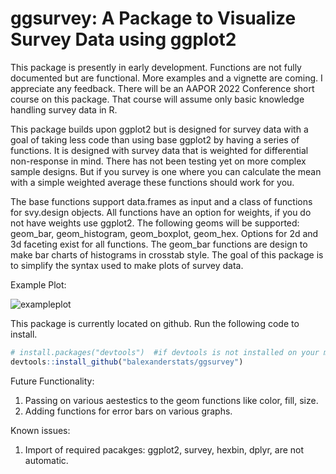 # ggsurvey: A Package to Visualize Survey Data using ggplot2
This package is presently in early development. Functions are not fully documented but are functional. More examples and a vignette are coming. I appreciate any feedback. There will be an AAPOR 2022 Conference short course on this package. That course will assume only basic knowledge handling survey data in R.

This package builds upon ggplot2 but is designed for survey data with a goal of taking less code than using base ggplot2 by having a series of functions. It is designed with survey data that is weighted for differential non-response in mind. There has not been testing yet on more complex sample designs. But if you survey is one where you can calculate the mean with a simple weighted average these functions should work for you.

The base functions support data.frames as input and a class of functions for svy.design objects. All functions have an option for weights, if you do not have weights use ggplot2.  The following geoms will be supported: geom_bar, geom_histogram, 
geom_boxplot, geom_hex.  Options for 2d and 3d faceting exist for all functions. The geom_bar functions are design to make bar charts of histograms in crosstab style. The goal of this package is to simplify the syntax used to make plots of survey data. 


Example Plot:

![exampleplot](https://user-images.githubusercontent.com/31777718/150824294-73c293ed-9c16-4c84-a5ff-66b153e048aa.png)

This package is currently located on github.  Run the following code to install. 
``` r
# install.packages("devtools")  #if devtools is not installed on your machine
devtools::install_github("balexanderstats/ggsurvey")
```

Future Functionality:
1. Passing on various aestestics to the geom functions like color, fill, size.
2. Adding functions for error bars on various graphs.

Known issues: 
1. Import of required pacakges: ggplot2, survey, hexbin, dplyr, are not automatic.

